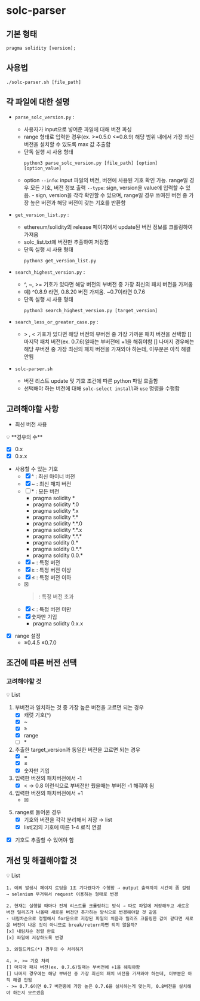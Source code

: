 # solc-parser

## 기본 형태

```solidity
pragma solidity [version];
```

## 사용법

```shell
./solc-parser.sh [file_path]
```

## 각 파일에 대한 설명

- `parse_solc_version.py` :

  - 사용자가 input으로 넣어준 파일에 대해 버전 파싱
  - range 형태로 입력한 경우(ex. >=0.5.0 <=0.8.9) 해당 범위 내에서 가장 최신 버전을 설치할 수 있도록 max 값 추출함
  - 단독 실행 시 사용 형태
    ```shell
    python3 parse_solc_version.py [file_path] [option] [option_value]
    ```
  - option
    `--info`: input 파일의 버전, 버전에 사용된 기호 확인 가능. range일 경우 모든 기호, 버전 정보 출력
    `--type`: sign, version을 value에 입력할 수 있음. - sign, version을 각각 확인할 수 있으며, range일 경우 쓰여진 버전 중 가장 높은 버전과 해당 버전이 갖는 기호를 반환함

- `get_version_list.py` :

  - ethereum/solidity의 release 페이지에서 update된 버전 정보를 크롤링하여 가져옴
  - solc_list.txt에 버전만 추출하여 저장함
  - 단독 실행 시 사용 형태
    ```shell
    python3 get_version_list.py
    ```

- `search_highest_version.py` :

  - ^, ~, >= 기호가 있다면 해당 버전의 부버전 중 가장 최신의 패치 버전을 가져옴
  - 예) ^0.8.9 라면, 0.8.20 버전 가져옴. ~0.7이라면 0.7.6
  - 단독 실행 시 사용 형태
    ```shell
    python3 search_highest_version.py [target_version]
    ```

- `search_less_or_greater_case.py` :

  - \> , < 기호가 있다면 해당 버전의 부버전 중 가장 가까운 패치 버전을 선택함
    [] 마지막 패치 버전(ex. 0.7.6)일때는 부버전에 +1을 해줘야함
    [] 나머지 경우에는 해당 부버전 중 가장 최신의 패치 버전을 가져와야 하는데, 이부분은 아직 해결 안됨

- `solc-parser.sh`
  - 버전 리스트 update 및 기호 조건에 따른 python 파일 호출함
  - 선택해야 하는 버전에 대해 `solc-select install`과 `use` 명령을 수행함

## 고려해야할 사항

- 최신 버전 사용

<aside>
💡 **경우의 수**

- [x] 0.x
- [x] 0.x.x
- 사용할 수 있는 기호
  - [x] ^ : 최신 마이너 버전
  - [x] ~ : 최신 패치 버전
  - [ ] \* : 모든 버전
    - pragma solidity \*
    - pragma solidity \*.0
    - pragma solidity \*.x
    - pragma solidity \*.\*
    - pragma solidity \*.\*.0
    - pragma solidity \*.\*.x
    - pragma solidity \*.\*.\*
    - pragma soldity 0.\*
    - pragma soldity 0.\*.\*
    - pragma soldity 0.0.\*
  - [x] = : 특정 버전
  - [x] ≥ : 특정 버전 이상
  - [x] ≤ : 특정 버전 이하
  - [x] > : 특정 버전 초과
  - [x] < : 특정 버전 미만
  - [x] 숫자만 기입
    - pragma solidty 0.x.x
- [x] range 설정
  - ≥0.4.5 ≤0.7.0

</aside>

## 조건에 따른 버전 선택

### 고려해야할 것

<aside>
💡 List

1. 부버전과 일치하는 것 중 가장 높은 버전을 고르면 되는 경우
   - [x] 캐럿 기호(^)
   - [x] ~
   - [x] ≥
   - [x] range
   - [ ] \*
2. 추출한 target_version과 동일한 버전을 고르면 되는 경우
   - [x] =
   - [x] ≤
   - [x] 숫자만 기입
3. 입력한 버전의 패치버전에서 -1
   - [x] <
         → 0.8 이런식으로 부버전만 줬을때는 부버전 -1 해줘야 됨
4. 입력한 버전의 패치버전에서 +1
   - [x] >
5. range로 들어온 경우
   - [x] 기호와 버전을 각각 분리해서 저장 → list
   - [x] list[2]의 기호에 따른 1-4 로직 연결

- [x] 기호도 추출할 수 있어야 함
</aside>

## 개선 및 해결해야할 것

<aside>
💡 List

    1. 예외 발생시 페이지 로딩을 1초 기다렸다가 수행함 → output 출력까지 시간이 좀 걸림
    → selenium 무거워서 request 이용하는 형태로 변경

    2. 현재는 실행할 때마다 전체 리스트를 크롤링하는 방식 → 따로 파일에 저장해두고 새로운 버전 릴리즈가 나올때 새로운 버전만 추가하는 방식으로 변경해야할 것 같음
    - 내림차순으로 정렬해서 for문으로 저장된 파일의 처음과 릴리즈 크롤링한 값이 같다면 새로운 버전이 나온 것이 아니므로 break/return하면 되지 않을까?
    [x] 내림차순 정렬 완료
    [x] 파일에 저장하도록 변경

    3. 와일드카드(*) 경우의 수 처리하기

    4. >, >= 기호 처리
    [] 마지막 패치 버전(ex. 0.7.6)일때는 부버전에 +1을 해줘야함
    [] 나머지 경우에는 해당 부버전 중 가장 최신의 패치 버전을 가져와야 하는데, 이부분은 아직 해결 안됨
    - >= 0.7.6이면 0.7 버전중에 가장 높은 0.7.6을 설치하는게 맞는지, 0.8버전을 설치해야 하는지 모르겠음

</aside>
